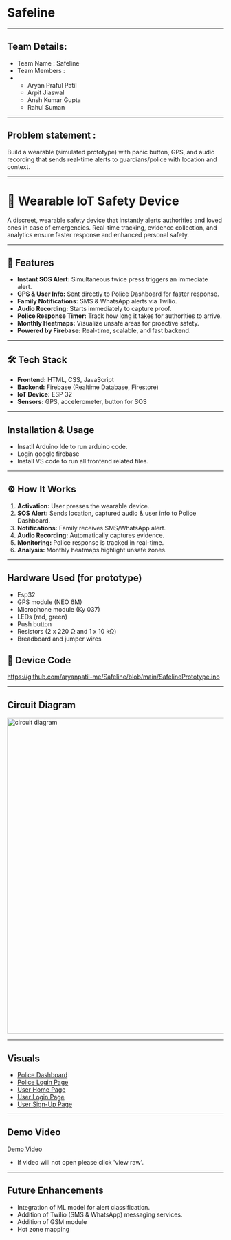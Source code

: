 # Safeline
---
## Team Details: 
- Team Name : Safeline
- Team Members :
- - Aryan Praful Patil
  - Arpit Jiaswal
  - Ansh Kumar Gupta
  - Rahul Suman
---
## Problem statement : 

Build a wearable (simulated prototype) with panic button, GPS, and audio recording that sends real-time alerts to guardians/police with location and context.

---

# 🚨 Wearable IoT Safety Device

A discreet, wearable safety device that instantly alerts authorities and loved ones in case of emergencies. Real-time tracking, evidence collection, and analytics ensure faster response and enhanced personal safety.  

---

## 🔹 Features

- **Instant SOS Alert:** Simultaneous twice press triggers an immediate alert.  
- **GPS & User Info:** Sent directly to Police Dashboard for faster response.  
- **Family Notifications:** SMS & WhatsApp alerts via Twilio.  
- **Audio Recording:** Starts immediately to capture proof.  
- **Police Response Timer:** Track how long it takes for authorities to arrive.  
- **Monthly Heatmaps:** Visualize unsafe areas for proactive safety.  
- **Powered by Firebase:** Real-time, scalable, and fast backend.  

---

## 🛠 Tech Stack

- **Frontend:** HTML, CSS, JavaScript
- **Backend:** Firebase (Realtime Database, Firestore)  
- **IoT Device:** ESP 32
- **Sensors:** GPS, accelerometer, button for SOS  

--- 
## Installation & Usage 
- Insatll Arduino Ide to run arduino code.
- Login google firebase
- Install VS code to run all frontend related files.
---

## ⚙️ How It Works

1. **Activation:** User presses the wearable device.  
2. **SOS Alert:** Sends location, captured audio & user info to Police Dashboard.  
3. **Notifications:** Family receives SMS/WhatsApp alert.  
4. **Audio Recording:** Automatically captures evidence.  
5. **Monitoring:** Police response is tracked in real-time.  
6. **Analysis:** Monthly heatmaps highlight unsafe zones.  

---
## Hardware Used (for prototype)
- Esp32
- GPS module (NEO 6M)
- Microphone module (Ky 037)
- LEDs (red, green)
- Push button
- Resistors (2 x 220 Ω and 1 x 10 kΩ)
- Breadboard and jumper wires

## 🚀 Device Code

https://github.com/aryanpatil-me/Safeline/blob/main/SafelinePrototype.ino

--- 

## Circuit Diagram

<img width="966" height="733" alt="circuit diagram" src="https://github.com/user-attachments/assets/f0750c19-0b1c-4a62-84a5-1c401e6ad33e" />

---

## Visuals

- [Police Dashboard](https://github.com/aryanpatil-me/Safeline/blob/main/Visuals/policeDashboard.jpg)
- [Police Login Page](https://github.com/aryanpatil-me/Safeline/blob/main/Visuals/policeLogin.jpg)
- [User Home Page](https://github.com/aryanpatil-me/Safeline/blob/main/Visuals/userHome.jpg)
- [User Login Page](https://github.com/aryanpatil-me/Safeline/blob/main/Visuals/userLogin.jpg)
- [User Sign-Up Page](https://github.com/aryanpatil-me/Safeline/blob/main/Visuals/userSignUp.jpg)

--- 
## Demo Video

[Demo Video](https://github.com/aryanpatil-me/Safeline/blob/main/Demo%20video/demoVideo.mp4)

- If video will not open please click 'view raw'.

---
## Future Enhancements  
- Integration of ML model for alert classification.
- Addition of Twilio (SMS & WhatsApp) messaging services.
- Addition of GSM module
- Hot zone mapping


